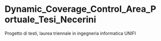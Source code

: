 # Dynamic_Coverage_Control_Area_Portuale_Tesi_Necerini
Progetto di testi, laurea triennale in ingegneria informatica UNIFI
